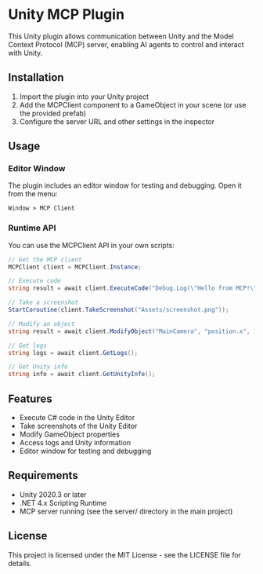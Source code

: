 # Unity MCP Plugin

This Unity plugin allows communication between Unity and the Model Context Protocol (MCP) server, enabling AI agents to control and interact with Unity.

## Installation

1. Import the plugin into your Unity project
2. Add the MCPClient component to a GameObject in your scene (or use the provided prefab)
3. Configure the server URL and other settings in the inspector

## Usage

### Editor Window

The plugin includes an editor window for testing and debugging. Open it from the menu:

```
Window > MCP Client
```

### Runtime API

You can use the MCPClient API in your own scripts:

```csharp
// Get the MCP client
MCPClient client = MCPClient.Instance;

// Execute code
string result = await client.ExecuteCode("Debug.Log(\"Hello from MCP!\");");

// Take a screenshot
StartCoroutine(client.TakeScreenshot("Assets/screenshot.png"));

// Modify an object
string result = await client.ModifyObject("MainCamera", "position.x", 10f);

// Get logs
string logs = await client.GetLogs();

// Get Unity info
string info = await client.GetUnityInfo();
```

## Features

- Execute C# code in the Unity Editor
- Take screenshots of the Unity Editor
- Modify GameObject properties
- Access logs and Unity information
- Editor window for testing and debugging

## Requirements

- Unity 2020.3 or later
- .NET 4.x Scripting Runtime
- MCP server running (see the server/ directory in the main project)

## License

This project is licensed under the MIT License - see the LICENSE file for details.